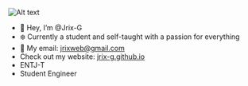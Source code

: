 <img
  src="/Jrix-G/blob/main/5843425.png"
  alt="Alt text"
  title="Optional title"
  style="display: inline-block; margin: 0 auto; max-width: 300px">
  
- 👋 Hey, I’m @Jrix-G
- ❄️ Currently a student and self-taught with a passion for everything
- 👾 My email: jrixweb@gmail.com
- Check out my website: [jrix-g.github.io](https://jrix-g.github.io/)
- ENTJ-T
- Student Engineer
